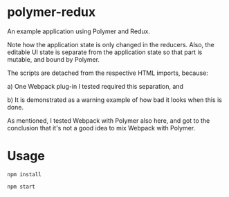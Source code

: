 # polymer-redux
An example application using Polymer and Redux.

Note how the application state is only changed in the reducers. Also, the editable UI state is separate
from the application state so that part is mutable, and bound by Polymer.

The scripts are detached from the respective HTML imports, because:

a) One Webpack plug-in I tested required this separation, and

b) It is demonstrated as a warning example of how bad it looks when
   this is done.

As mentioned, I tested Webpack with Polymer also here, and got to the conclusion
that it's not a good idea to mix Webpack with Polymer.

# Usage

`npm install`

`npm start`
